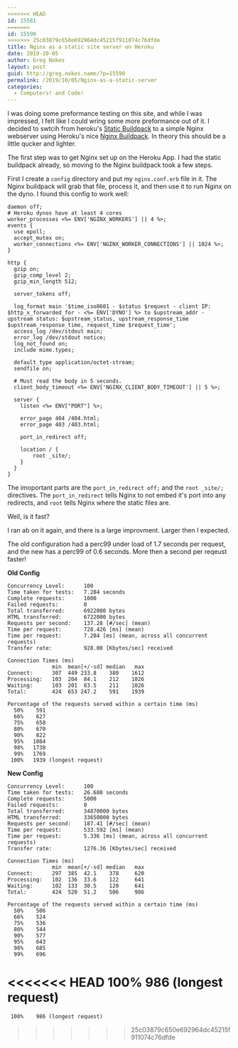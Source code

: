 ```yaml
---
<<<<<<< HEAD
id: 15581
=======
id: 15590
>>>>>>> 25c03879c650e692964dc45215f911074c76dfde
title: Nginx as a static site server on Heroku
date: 2019-10-05
author: Greg Nokes
layout: post
guid: http://greg.nokes.name/?p=15590
permalink: /2019/10/05/Nginx-as-a-static-server
categories:
  - Computers! and Code!
---
```


I was doing some preformance testing on this site, and while I was impressed, I felt like I could wring some more preformance out of it.  I decided to swtcih from heroku's [Static Buildpack](https://github.com/heroku/heroku-buildpack-static) to a simple Nginx webserver using Heroku's nice [Nginx Buildpack](https://github.com/heroku/heroku-buildpack-nginx). In theory this should be a little qucker and lighter.

<!--more-->

The first step was to get Nginx set up on the Heroku App. I had the static buildpack already, so moving to the Nginx buildpack took a few steps.

First I create a `config` directory and put my `nginx.conf.erb` file in it. The Nginx buildpack will grab that file, process it, and then use it to run Nginx on the dyno. I found this config to work well:


	daemon off;
	# Heroku dynos have at least 4 cores
	worker_processes <%= ENV['NGINX_WORKERS'] || 4 %>;
	events {
	  use epoll;
	  accept_mutex on;
	  worker_connections <%= ENV['NGINX_WORKER_CONNECTIONS'] || 1024 %>;
	}
	
	http {
	  gzip on;
	  gzip_comp_level 2;
	  gzip_min_length 512;
	  
	  server_tokens off;
	   
	  log_format main '$time_iso8601 - $status $request - client IP: $http_x_forwarded_for - <%= ENV['DYNO'] %> to $upstream_addr - upstream status: $upstream_status, upstream_response_time $upstream_response_time, request_time $request_time';
	  access_log /dev/stdout main;
	  error_log /dev/stdout notice;
	  log_not_found on;
	  include mime.types;
	  
	  default_type application/octet-stream;
	  sendfile on;
	  
	  # Must read the body in 5 seconds.
	  client_body_timeout <%= ENV['NGINX_CLIENT_BODY_TIMEOUT'] || 5 %>;
	  
	  server {
	    listen <%= ENV["PORT"] %>;
	  
	    error_page 404 /404.html;
		error_page 403 /403.html;
	  
	    port_in_redirect off;
	  
	    location / {
		    root _site/;
	    }
	  }
	}

The imoportant parts are the `port_in_redirect off;` and the `root _site/;` directives. The `port_in_redirect` tells Nginx to not embed it's port into any redirects, and `root` tells Nginx where the static files are.

Well, is it fast?

I ran ab on it again, and there is a large improvment. Larger then I expected.

The old configuration had a perc99 under load of 1.7 seconds per request, and the new has a perc99 of 0.6 seconds. More then a second per reqeust faster!

**Old Config**

	Concurrency Level:      100
	Time taken for tests:   7.284 seconds
	Complete requests:      1000
	Failed requests:        0
	Total transferred:      6922000 bytes
	HTML transferred:       6722000 bytes
	Requests per second:    137.28 [#/sec] (mean)
	Time per request:       728.426 [ms] (mean)
	Time per request:       7.284 [ms] (mean, across all concurrent requests)
	Transfer rate:          928.00 [Kbytes/sec] received
	
	Connection Times (ms)
	              min  mean[+/-sd] median   max
	Connect:      307  449 233.8    380    1612
	Processing:   103  204  84.1    212    1026
	Waiting:      103  201  83.5    211    1026
	Total:        424  653 247.2    591    1939
	
	Percentage of the requests served within a certain time (ms)
	  50%    591
	  66%    627
	  75%    658
	  80%    670
	  90%    822
	  95%   1084
	  98%   1738
	  99%   1769
	 100%   1939 (longest request)


**New Config**

	Concurrency Level:      100
	Time taken for tests:   26.680 seconds
	Complete requests:      5000
	Failed requests:        0
	Total transferred:      34870000 bytes
	HTML transferred:       33650000 bytes
	Requests per second:    187.41 [#/sec] (mean)
	Time per request:       533.592 [ms] (mean)
	Time per request:       5.336 [ms] (mean, across all concurrent requests)
	Transfer rate:          1276.36 [Kbytes/sec] received
	
	Connection Times (ms)
	              min  mean[+/-sd] median   max
	Connect:      297  385  42.1    378     620
	Processing:   102  136  33.6    122     641
	Waiting:      102  133  30.5    120     641
	Total:        424  520  51.2    506     986
	
	Percentage of the requests served within a certain time (ms)
	  50%    506
	  66%    524
	  75%    536
	  80%    544
	  90%    577
	  95%    643
	  98%    685
	  99%    696
<<<<<<< HEAD
	 100%    986 (longest request)
=======
	 100%    986 (longest request)
>>>>>>> 25c03879c650e692964dc45215f911074c76dfde
